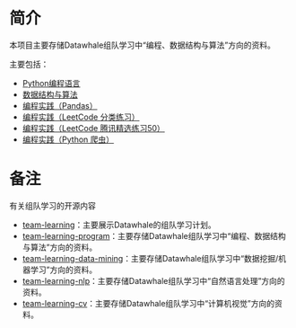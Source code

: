 
# 简介

本项目主要存储Datawhale组队学习中“编程、数据结构与算法”方向的资料。

主要包括：

- [Python编程语言](https://github.com/datawhalechina/team-learning-program/tree/master/PythonLanguage)
- [数据结构与算法](https://github.com/datawhalechina/team-learning-program/tree/master/DataStructureAndAlgorithm)
- [编程实践（Pandas）](https://github.com/datawhalechina/joyful-pandas)
- [编程实践（LeetCode 分类练习）](https://github.com/datawhalechina/team-learning-program/tree/master/LeetCodeClassification)
- [编程实践（LeetCode 腾讯精选练习50）](https://github.com/datawhalechina/team-learning-program/tree/master/LeetCodeTencent)
- [编程实践（Python 爬虫）]()


# 备注

有关组队学习的开源内容

- [team-learning](https://github.com/datawhalechina/team-learning)：主要展示Datawhale的组队学习计划。
- [team-learning-program](https://github.com/datawhalechina/team-learning-program)：主要存储Datawhale组队学习中“编程、数据结构与算法”方向的资料。
- [team-learning-data-mining](https://github.com/datawhalechina/team-learning-data-mining)：主要存储Datawhale组队学习中“数据挖掘/机器学习”方向的资料。
- [team-learning-nlp](https://github.com/datawhalechina/team-learning-nlp)：主要存储Datawhale组队学习中“自然语言处理”方向的资料。
- [team-learning-cv](https://github.com/datawhalechina/team-learning-cv)：主要存储Datawhale组队学习中“计算机视觉”方向的资料。








